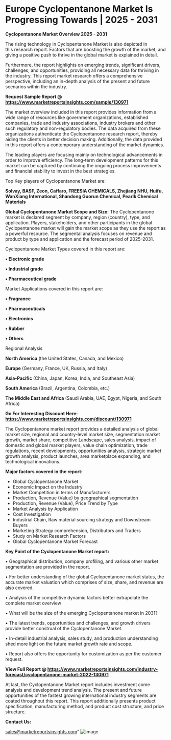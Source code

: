 # Europe Cyclopentanone Market Is Progressing Towards | 2025 - 2031

<Strong> Cyclopentanone Market Overview 2025 - 2031</strong>

The rising technology in Cyclopentanone Market is also depicted in this research report. Factors that are boosting the growth of the market, and giving a positive push to thrive in the global market is explained in detail.

Furthermore, the report highlights on emerging trends, significant drivers, challenges, and opportunities, providing all necessary data for thriving in the industry. This report market research offers a comprehensive perspective, including an in-depth analysis of the present and future scenarios within the industry.

<strong>Request Sample Report @ <a href=https://www.marketreportsinsights.com/sample/130971>https://www.marketreportsinsights.com/sample/130971</a></strong>

The market overview included in this report provides information from a wide range of resources like government organizations, established companies, trade and industry associations, industry brokers and other such regulatory and non-regulatory bodies. The data acquired from these organizations authenticate the Cyclopentanone research report, thereby aiding the clients in better decision making. Additionally, the data provided in this report offers a contemporary understanding of the market dynamics.

The leading players are focusing mainly on technological advancements in order to improve efficiency. The long-term development patterns for this market can be captured by continuing the ongoing process improvements and financial stability to invest in the best strategies.

Top Key players of Cyclopentanone Market are:

<strong>Solvay, BASF, Zeon, Caffaro, FREESIA CHEMICALS, Zhejiang NHU, Huifu, WanXiang International, Shandong Guorun Chemical, Pearlk Chemical Materials</strong>

<strong><b>Global Cyclopentanone Market Scope and Size:</b></strong>
The Cyclopentanone market is declared segment by company, region (country), type, and application. Players, stakeholders, and other participants in the global Cyclopentanone market will gain the market scope as they use the report as a powerful resource. The segmental analysis focuses on revenue and product by type and application and the forecast period of 2025-2031.

Cyclopentanone Market Types covered in this report are:

<strong>• Electronic grade

• Industrial grade

• Pharmaceutical grade</strong>

Market Applications covered in this report are:

<strong>• Fragrance

• Pharmaceuticals

• Electronics

• Rubber

• Others</strong> 

Regional Analysis

<strong>North America</strong> (the United States, Canada, and Mexico)

<strong>Europe</strong> (Germany, France, UK, Russia, and Italy)

<strong>Asia-Pacific</strong> (China, Japan, Korea, India, and Southeast Asia)

<strong>South America</strong> (Brazil, Argentina, Colombia, etc.)

<strong>The Middle East and Africa</strong> (Saudi Arabia, UAE, Egypt, Nigeria, and South Africa)

<strong>Go For Interesting Discount Here: <a href=https://www.marketreportsinsights.com/discount/130971>https://www.marketreportsinsights.com/discount/130971</a></strong>

The Cyclopentanone market report provides a detailed analysis of global market size, regional and country-level market size, segmentation market growth, market share, competitive Landscape, sales analysis, impact of domestic and global market players, value chain optimization, trade regulations, recent developments, opportunities analysis, strategic market growth analysis, product launches, area marketplace expanding, and technological innovations.

<strong><b>Major factors covered in the report:</b></strong>
<ul>
  <li>Global Cyclopentanone Market </li>
  <li>Economic Impact on the Industry</li>
  <li>Market Competition in terms of Manufacturers</li>
  <li>Production, Revenue (Value) by geographical segmentation</li>
  <li>Production, Revenue (Value), Price Trend by Type</li>
  <li>Market Analysis by Application</li>
  <li>Cost Investigation</li>
  <li>Industrial Chain, Raw material sourcing strategy and Downstream Buyers</li>
  <li>Marketing Strategy comprehension, Distributors and Traders</li>
  <li>Study on Market Research Factors</li>
  <li>Global Cyclopentanone Market Forecast</li>
</ul>

<strong><b>Key Point of the Cyclopentanone Market report:</b></strong>

• Geographical distribution, company profiling, and various other market segmentation are provided in the report.

• For better understanding of the global Cyclopentanone market status, the accurate market valuation which comprises of size, share, and revenue are also covered.

• Analysis of the competitive dynamic factors better extrapolate the complete market overview

• What will be the size of the emerging Cyclopentanone market in 2031?

• The latest trends, opportunities and challenges, and growth drivers provide better construal of the Cyclopentanone Market.

• In-detail industrial analysis, sales study, and production understanding shed more light on the future market growth rate and scope.

• Report also offers the opportunity for customization as per the customer request.

<strong><b>View Full Report @ <a href=https://www.marketreportsinsights.com/industry-forecast/cyclopentanone-market-2022-130971>https://www.marketreportsinsights.com/industry-forecast/cyclopentanone-market-2022-130971</a></b></strong>


At last, the Cyclopentanone Market report includes investment come analysis and development trend analysis. The present and future opportunities of the fastest growing international industry segments are coated throughout this report. This report additionally presents product specification, manufacturing method, and product cost structure, and price structure.

<strong>Contact Us:</strong>

sales@marketreportsinsights.com"
![image](https://github.com/user-attachments/assets/6467fcf1-060d-4ed7-894e-47bf865abafc)
